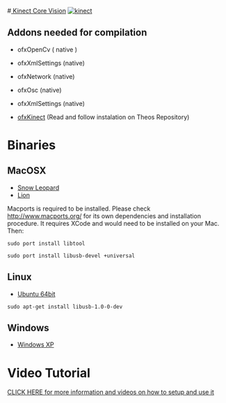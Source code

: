 #[ Kinect Core Vision](http://patriciogonzalezvivo.com/kinectcorevision.html)
[![kinect](http://patriciogonzalezvivo.com/2011/kinectcorevision/thumb.jpg)](http://patriciogonzalezvivo.com/kinectcorevision.html)



## Addons needed for compilation
	
* ofxOpenCv ( native )

* ofxXmlSettings (native)

* ofxNetwork (native)

* ofxOsc (native)

* ofxXmlSettings (native)

* [ofxKinect](https://github.com/ofTheo/ofxKinect) (Read and follow instalation on Theos Repository)

# Binaries

## MacOSX 

* [Snow Leopard](https://dl.dropbox.com/u/335522/web/apps/KinectCoreVision-10.6.zip)
* [Lion](https://dl.dropbox.com/u/335522/web/apps/KinectCoreVision.zip) 

Macports is required to be installed. Please check http://www.macports.org/ for its own dependencies and installation procedure. It requires XCode and would need to be installed on your Mac. Then: 

```sudo port install libtool```

```sudo port install libusb-devel +universal```

## Linux

* [Ubuntu 64bit](https://dl.dropbox.com/u/335522/web/apps/KinectCoreVision-linux64.zip)

```sudo apt-get install libusb-1.0-0-dev```

## Windows

* [Windows XP](https://dl.dropbox.com/u/335522/web/apps/KinectCoreVision-Win.zip)

# Video Tutorial
[CLICK HERE for more information and videos on how to setup and use it](http://patriciogonzalezvivo.com/kinectcorevision)



